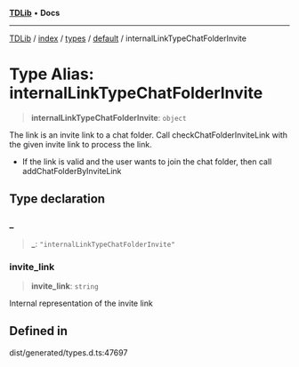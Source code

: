 [**TDLib**](../../../../../../README.md) • **Docs**

***

[TDLib](../../../../../../modules.md) / [index](../../../../../README.md) / [types](../../../README.md) / [default](../README.md) / internalLinkTypeChatFolderInvite

# Type Alias: internalLinkTypeChatFolderInvite

> **internalLinkTypeChatFolderInvite**: `object`

The link is an invite link to a chat folder. Call checkChatFolderInviteLink with the given invite link to process the link.

- If the link is valid and the user wants to join the chat folder, then call addChatFolderByInviteLink

## Type declaration

### \_

> **\_**: `"internalLinkTypeChatFolderInvite"`

### invite\_link

> **invite\_link**: `string`

Internal representation of the invite link

## Defined in

dist/generated/types.d.ts:47697
